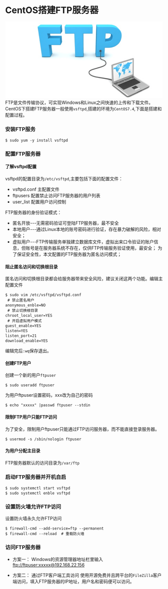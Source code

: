 # CentOS搭建FTP服务器

![ftp](/images/FTP-Server.png "FTP")
FTP是文件传输协议，可实现Windows和Linux之间快速的上传和下载文件。CentOS下搭建FTP服务器一般使用`vsftpd`,搭建的环境为`CentOS7.4`,下面是搭建和配置过程。
<!--more-->

### 安装FTP服务

    $ sudo yum -y install vsftpd
    
### 配置FTP服务器
#### 了解vsftpd配置
vsftpd的配置目录为`/etc/vsftpd`,主要包括下面的配置文件：
* vsftpd.conf  主配置文件
* ftpusers  配置禁止访问FTP服务器的用户列表
* user_list 配置用户访问控制

FTP服务器的身份验证模式：
* 匿名开放---无需密码验证可登陆FTP服务器，最不安全
* 本地用户---通过Linux本地的账号密码进行验证，存在暴力破解的风险，相对安全；
* 虚拟用户---FTP传输服务单独建立数据库文件，虚拟出来口令验证的账户信息，但账号是在服务器系统不存在，仅供FTP传输服务验证使用，最安全；
为了保证安全性，本文配置的FTP服务器为匿名访问模式；

#### 阻止匿名访问和切换根目录
匿名访问和切换根目录都会给服务器带来安全风险，建议关闭这两个功能。编辑主配置文件

```shell
$ sudo vim /etc/vsftpd/vsftpd.conf
 # 禁止匿名用户 
anonymous_enble=NO
 # 禁止切换根目录
chroot_local_user=YES
 # 开启虚拟用户模式
guest_enable=YES
listen=YES
listen_port=21
download_enable=YES
```    
编辑完后`:wq`保存退出。

#### 创建FTP用户
创建一个新的用户`ftpuser`

    $ sudo useradd ftpuser
    
为用户ftpuser设置密码，xxx改为自己的密码

    $ echo "xxxxx" |passwd ftpuser --stdin

#### 限制FTP用户只能FTP访问
为了安全，限制用户ftpuser只能通过FTP访问服务器，而不能直接登录服务器。

    $ usermod -s /sbin/nologin ftpuser
    
#### 为用户分配主目录
FTP服务器默认的访问目录为`/var/ftp`

### 启动FTP服务器并开机自启

    $ sudo systemctl start vsftpd
    $ sudo systemctl enble vsftpd
    
### 设置防火墙允许FTP访问
设置防火墙永久允许FTP访问

    $ firewall-cmd --add-service=ftp --permanent
    $ firewall-cmd --reload  # 重载防火墙
    
### 访问FTP服务器
* 方案一：
Windows的资源管理器地址栏里输入<ftp://ftpuser:xxxxx@192.168.22.156>

* 方案二：
通过FTP客户端工具访问
使用开源免费并且跨平台的`FileZilla`客户端访问，填入FTP服务器的IP地址，用户名和密码便可以访问。



